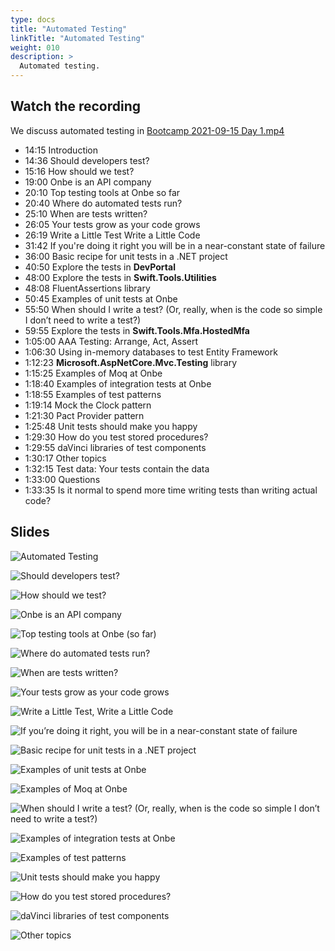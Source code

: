 ```yaml
---
type: docs
title: "Automated Testing"
linkTitle: "Automated Testing"
weight: 010
description: >
  Automated testing.
---
```


## Watch the recording

We discuss automated testing in
[Bootcamp 2021-09-15 Day 1.mp4](https://onbeco.sharepoint.com/sites/Technology/Shared%20Documents/General/Architecture/Presentations/Onbe%20Microservices%20Bootcamp/Recorded%20Sessions/Bootcamp%202021-09-15%20Day%201.mp4)

 - 14:15 Introduction
 - 14:36 Should developers test?
 - 15:16 How should we test?
 - 19:00 Onbe is an API company
 - 20:10 Top testing tools at Onbe so far
 - 20:40 Where do automated tests run?
 - 25:10 When are tests written?
 - 26:05 Your tests grow as your code grows
 - 26:19 Write a Little Test Write a Little Code
 - 31:42 If you're doing it right you will be in a near-constant state of failure
 - 36:00 Basic recipe for unit tests in a .NET project
 - 40:50 Explore the tests in **DevPortal**
 - 48:00 Explore the tests in **Swift.Tools.Utilities**
 - 48:08 FluentAssertions library
 - 50:45 Examples of unit tests at Onbe
 - 55:50 When should I write a test? (Or, really, when is the code so simple I don’t need to write a test?)
 - 59:55 Explore the tests in **Swift.Tools.Mfa.HostedMfa**
 - 1:05:00 AAA Testing: Arrange, Act, Assert
 - 1:06:30 Using in-memory databases to test Entity Framework
 - 1:12:23 **Microsoft.AspNetCore.Mvc.Testing** library
 - 1:15:25 Examples of Moq at Onbe
 - 1:18:40 Examples of integration tests at Onbe
 - 1:18:55 Examples of test patterns
 - 1:19:14 Mock the Clock pattern
 - 1:21:30 Pact Provider pattern
 - 1:25:48 Unit tests should make you happy
 - 1:29:30 How do you test stored procedures?
 - 1:29:55 daVinci libraries of test components
 - 1:30:17 Other topics
 - 1:32:15 Test data: Your tests contain the data
 - 1:33:00 Questions
 - 1:33:35 Is it normal to spend more time writing tests than writing actual code?

## Slides

![Automated Testing](/images/bootcamp-slides/microservices-bootcamp/Slide21.PNG)

![Should developers test?](/images/bootcamp-slides/microservices-bootcamp/Slide22.PNG)

![How should we test?](/images/bootcamp-slides/microservices-bootcamp/Slide23.PNG)

![Onbe is an API company](/images/bootcamp-slides/microservices-bootcamp/Slide24.PNG)

![Top testing tools at Onbe (so far)](/images/bootcamp-slides/microservices-bootcamp/Slide25.PNG)

![Where do automated tests run?](/images/bootcamp-slides/microservices-bootcamp/Slide26.PNG)

![When are tests written?](/images/bootcamp-slides/microservices-bootcamp/Slide27.PNG)

![Your tests grow as your code grows](/images/bootcamp-slides/microservices-bootcamp/Slide28.PNG)

![Write a Little Test, Write a Little Code](/images/bootcamp-slides/microservices-bootcamp/Slide29.PNG)

![If you’re doing it right, you will be in a near-constant state of failure](/images/bootcamp-slides/microservices-bootcamp/Slide30.PNG)

![Basic recipe for unit tests in a .NET project](/images/bootcamp-slides/microservices-bootcamp/Slide31.PNG)

![Examples of unit tests at Onbe](/images/bootcamp-slides/microservices-bootcamp/Slide32.PNG)

![Examples of Moq at Onbe](/images/bootcamp-slides/microservices-bootcamp/Slide33.PNG)

![When should I write a test? (Or, really, when is the code so simple I don’t need to write a test?)](/images/bootcamp-slides/microservices-bootcamp/Slide36.PNG)

![Examples of integration tests at Onbe](/images/bootcamp-slides/microservices-bootcamp/Slide34.PNG)

![Examples of test patterns](/images/bootcamp-slides/microservices-bootcamp/Slide35.PNG)

![Unit tests should make you happy](/images/bootcamp-slides/microservices-bootcamp/Slide37.PNG)

![How do you test stored procedures?](/images/bootcamp-slides/microservices-bootcamp/Slide38.PNG)

![daVinci libraries of test components](/images/bootcamp-slides/microservices-bootcamp/Slide39.PNG)

![Other topics](/images/bootcamp-slides/microservices-bootcamp/Slide40.PNG)
